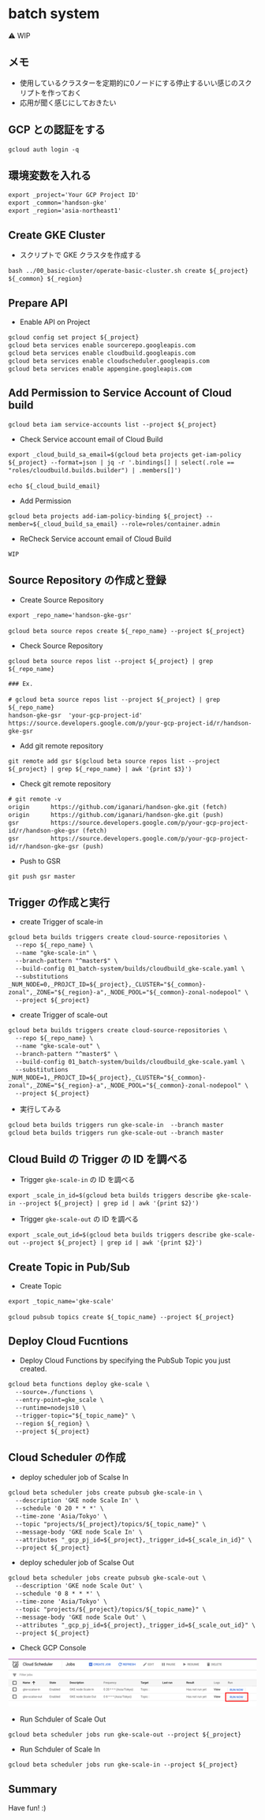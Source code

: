 # batch system

:warning: WIP

## メモ

+ 使用しているクラスターを定期的に0ノードにする停止するいい感じのスクリプトを作っておく
+ 応用が聞く感じにしておきたい

## GCP との認証をする

```
gcloud auth login -q
```

## 環境変数を入れる

```
export _project='Your GCP Project ID'
export _common='handson-gke'
export _region='asia-northeast1'
```

## Create GKE Cluster

+ スクリプトで GKE クラスタを作成する

```
bash ../00_basic-cluster/operate-basic-cluster.sh create ${_project} ${_common} ${_region}
```

## Prepare API

+ Enable API on Project

```
gcloud config set project ${_project}
gcloud beta services enable sourcerepo.googleapis.com
gcloud beta services enable cloudbuild.googleapis.com
gcloud beta services enable cloudscheduler.googleapis.com
gcloud beta services enable appengine.googleapis.com
```

## Add Permission to Service Account of Cloud build


```
gcloud beta iam service-accounts list --project ${_project}
```

+ Check Service account email of Cloud Build

```
export _cloud_build_sa_email=$(gcloud beta projects get-iam-policy ${_project} --format=json | jq -r '.bindings[] | select(.role == "roles/cloudbuild.builds.builder") | .members[]')

echo ${_cloud_build_email}
```

+ Add Permission

```
gcloud beta projects add-iam-policy-binding ${_project} --member=${_cloud_build_sa_email} --role=roles/container.admin
```

+ ReCheck Service account email of Cloud Build

```
WIP
```

## Source Repository の作成と登録

+ Create Source Repository

```
export _repo_name='handson-gke-gsr'

gcloud beta source repos create ${_repo_name} --project ${_project}
```

+ Check Source Repository

```
gcloud beta source repos list --project ${_project} | grep ${_repo_name}
```
```
### Ex.

# gcloud beta source repos list --project ${_project} | grep ${_repo_name}
handson-gke-gsr  'your-gcp-project-id'  https://source.developers.google.com/p/your-gcp-project-id/r/handson-gke-gsr
```

+ Add git remote repository

```
git remote add gsr $(gcloud beta source repos list --project ${_project} | grep ${_repo_name} | awk '{print $3}')
```

+ Check git remote repository

```
# git remote -v
origin      https://github.com/iganari/handson-gke.git (fetch)
origin      https://github.com/iganari/handson-gke.git (push)
gsr         https://source.developers.google.com/p/your-gcp-project-id/r/handson-gke-gsr (fetch)
gsr         https://source.developers.google.com/p/your-gcp-project-id/r/handson-gke-gsr (push)
```

+ Push to GSR

```
git push gsr master
```

## Trigger の作成と実行

+ create Trigger of scale-in 

```
gcloud beta builds triggers create cloud-source-repositories \
  --repo ${_repo_name} \
  --name "gke-scale-in" \
  --branch-pattern "^master$" \
  --build-config 01_batch-system/builds/cloudbuild_gke-scale.yaml \
  --substitutions _NUM_NODE=0,_PROJCT_ID=${_project},_CLUSTER="${_common}-zonal",_ZONE="${_region}-a",_NODE_POOL="${_common}-zonal-nodepool" \
  --project ${_project}
```

+ create Trigger of scale-out 

```
gcloud beta builds triggers create cloud-source-repositories \
  --repo ${_repo_name} \
  --name "gke-scale-out" \
  --branch-pattern "^master$" \
  --build-config 01_batch-system/builds/cloudbuild_gke-scale.yaml \
  --substitutions _NUM_NODE=1,_PROJCT_ID=${_project},_CLUSTER="${_common}-zonal",_ZONE="${_region}-a",_NODE_POOL="${_common}-zonal-nodepool" \
  --project ${_project}
```

+ 実行してみる

```
gcloud beta builds triggers run gke-scale-in  --branch master
gcloud beta builds triggers run gke-scale-out --branch master
```

## Cloud Build の Trigger の ID を調べる

+ Trigger `gke-scale-in` の ID を調べる

```
export _scale_in_id=$(gcloud beta builds triggers describe gke-scale-in --project ${_project} | grep id | awk '{print $2}')
```

+ Trigger `gke-scale-out` の ID を調べる

```
export _scale_out_id=$(gcloud beta builds triggers describe gke-scale-out --project ${_project} | grep id | awk '{print $2}')
```


## Create Topic in Pub/Sub

+ Create Topic

```
export _topic_name='gke-scale'

gcloud pubsub topics create ${_topic_name} --project ${_project}
```

## Deploy Cloud Fucntions

+ Deploy Cloud Functions by specifying the PubSub Topic you just created.

```
gcloud beta functions deploy gke-scale \
  --source=./functions \
  --entry-point=gke_scale \
  --runtime=nodejs10 \
  --trigger-topic="${_topic_name}" \
  --region ${_region} \
  --project ${_project}
```


## Cloud Scheduler の作成

+ deploy scheduler job of Scalse In

```
gcloud beta scheduler jobs create pubsub gke-scale-in \
  --description 'GKE node Scale In' \
  --schedule '0 20 * * *' \
  --time-zone 'Asia/Tokyo' \
  --topic "projects/${_project}/topics/${_topic_name}" \
  --message-body 'GKE node Scale In' \
  --attributes "_gcp_pj_id=${_project},_trigger_id=${_scale_in_id}" \
  --project ${_project}
```

+ deploy scheduler job of Scalse Out

```
gcloud beta scheduler jobs create pubsub gke-scale-out \
  --description 'GKE node Scale Out' \
  --schedule '0 8 * * *' \
  --time-zone 'Asia/Tokyo' \
  --topic "projects/${_project}/topics/${_topic_name}" \
  --message-body 'GKE node Scale Out' \
  --attributes "_gcp_pj_id=${_project},_trigger_id=${_scale_out_id}" \
  --project ${_project}
```

+  Check GCP Console

![](./batch-system-01.png)


+ Run Schduler of Scale Out

```
gcloud beta scheduler jobs run gke-scale-out --project ${_project}
```

+ Run Schduler of Scale In

```
gcloud beta scheduler jobs run gke-scale-in --project ${_project}
```

## Summary

Have fun! :)
